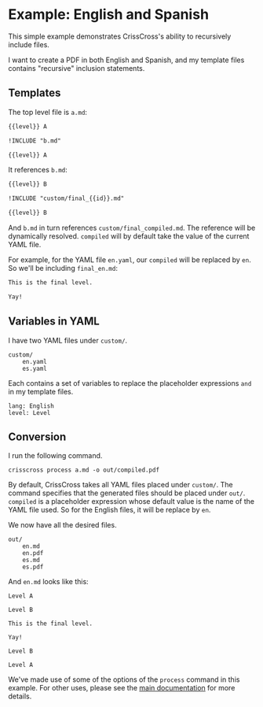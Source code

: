 # Example: English and Spanish

This simple example demonstrates CrissCross's ability to recursively include files. 

I want to create a PDF in both English and Spanish, and my template files contains "recursive" inclusion statements. 

## Templates

The top level file is `a.md`:

```markdown
{{level}} A

!INCLUDE "b.md"

{{level}} A
```

It references `b.md`:

```markdown
{{level}} B

!INCLUDE "custom/final_{{id}}.md"

{{level}} B
```

And `b.md` in turn references `custom/final_compiled.md`. The reference will be dynamically resolved. `compiled` will by default take the value of the current YAML file. 

For example, for the YAML file `en.yaml`, our `compiled` will be replaced by `en`. So we'll be including `final_en.md`:

```markdown
This is the final level.

Yay!
```

## Variables in YAML

I have two YAML files under `custom/`.

```
custom/
    en.yaml
    es.yaml
```

Each contains a set of variables to replace the placeholder expressions `` and `` in my template files. 

```
lang: English
level: Level
```
## Conversion

I run the following command. 

```shell
crisscross process a.md -o out/compiled.pdf
```

By default, CrissCross takes all YAML files placed under `custom/`. The command specifies that the generated files should be placed under `out/`. ``compiled`` is a placeholder expression whose default value is the name of the YAML file used. So for the English files, it will be replace by ``en``.

We now have all the desired files. 

```
out/
    en.md
    en.pdf
    es.md
    es.pdf
```

And `en.md` looks like this:

```
Level A

Level B

This is the final level.

Yay!

Level B

Level A
```

We've made use of some of the options of the `process` command in this example. For other uses, please see the [main documentation](../../) for more details.
